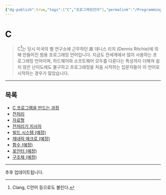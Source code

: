 ```yaml
---
{"dg-publish":true,"tags":["C","프로그래밍언어"],"permalink":"/ProgrammingLanguage/C/Home/","dgPassFrontmatter":true,"created":"2024-02-06T20:25:23.214+09:00","updated":"2024-08-02T16:25:03.405+09:00"}
---
```



# C

> C[^1]는 당시 미국의 벨 연구소에 근무하던 故 데니스 리치 (Dennis Ritchie)에 의해 만들어진 범용 프로그래밍 언어입니다. 지금도 전세계에서 많이 사용하는 프로그래밍 언어이며, 하드웨어와 소프트웨어 모두를 다룬다는 특성까지 더해져 쉽지 않은 난이도에도 불구하고 프로그래밍을 처음 시작하는 입문자들이 이 언어로 시작하는 경우가 많았습니다.

---

## 목록

+ [C 프로그램을 만드는 과정](Phases_of_Translation.md)
+ [전처리](Preprocessing.md)
+ [자료형](ProgrammingLanguage/C/Data_Type.md)
+ [전처리기 지사자](Preprocessing_Directive.md)
+ [빌드 시스템 (예정)](Build_System.md)
+ [제네릭 매크로 (예정)](ProgrammingLanguage/C/Generic.md)
+ [함수 (예정)](ProgrammingLanguage/C/Function.md)
+ [포인터 (예정)](Pointer.md)
+ [구조체 (예정)](ProgrammingLanguage/C/Struct.md)

---
추후 업데이트됩니다.

[^1]: Clang, C언어 등으로도 불린다.